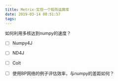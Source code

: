 ```yaml
---
title: Metrix-实现一个矩阵运算库
date: 2019-03-14 08:51:57
tags:
---
```



如何利用多核达到numpy的速度？

* [ ] Numpy4J
* [ ] ND4J
* [ ] Colt
* [ ] 使用BP网络的例子评估效率，与numpy的差距如何？

